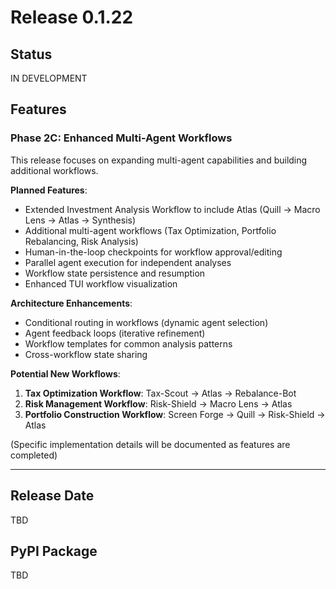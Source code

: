 # Release 0.1.22

## Status
IN DEVELOPMENT

## Features

### Phase 2C: Enhanced Multi-Agent Workflows

This release focuses on expanding multi-agent capabilities and building additional workflows.

**Planned Features**:
- Extended Investment Analysis Workflow to include Atlas (Quill → Macro Lens → Atlas → Synthesis)
- Additional multi-agent workflows (Tax Optimization, Portfolio Rebalancing, Risk Analysis)
- Human-in-the-loop checkpoints for workflow approval/editing
- Parallel agent execution for independent analyses
- Workflow state persistence and resumption
- Enhanced TUI workflow visualization

**Architecture Enhancements**:
- Conditional routing in workflows (dynamic agent selection)
- Agent feedback loops (iterative refinement)
- Workflow templates for common analysis patterns
- Cross-workflow state sharing

**Potential New Workflows**:
1. **Tax Optimization Workflow**: Tax-Scout → Atlas → Rebalance-Bot
2. **Risk Management Workflow**: Risk-Shield → Macro Lens → Atlas
3. **Portfolio Construction Workflow**: Screen Forge → Quill → Risk-Shield → Atlas

(Specific implementation details will be documented as features are completed)

---

## Release Date
TBD

## PyPI Package
TBD

